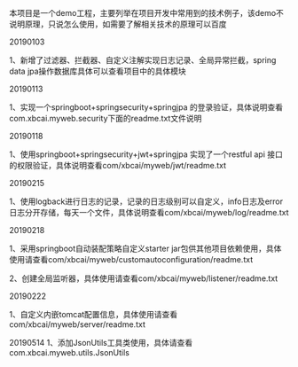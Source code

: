 本项目是一个demo工程，主要列举在项目开发中常用到的技术例子，该demo不说明原理，只说怎么使用，如需要了解相关技术的原理可以百度

20190103

1、新增了过滤器、拦截器、自定义注解实现日志记录、全局异常拦截，spring data jpa操作数据库具体可以查看项目中的具体模块

20190113

1、实现一个springboot+springsecurity+springjpa 的登录验证，具体说明查看com.xbcai.myweb.security下面的readme.txt文件说明

20190118

1、使用springboot+springsecurity+jwt+springjpa 实现了一个restful api 接口的权限验证，具体说明查看com/xbcai/myweb/jwt/readme.txt

20190215

1、使用logback进行日志的记录，记录的日志级别可以自定义，info日志及error日志分开存储，每天一个文件，具体说明查看com/xbcai/myweb/log/readme.txt

20190218

1、采用springboot自动装配策略自定义starter jar包供其他项目依赖使用，具体使用请查看com/xbcai/myweb/customautoconfiguration/readme.txt

2、创建全局监听器，具体使用请查看com/xbcai/myweb/listener/readme.txt

20190222

1、自定义内嵌tomcat配置信息，具体使用请查看com/xbcai/myweb/server/readme.txt

20190514
1、添加JsonUtils工具类使用，具体请查看com.xbcai.myweb.utils.JsonUtils



